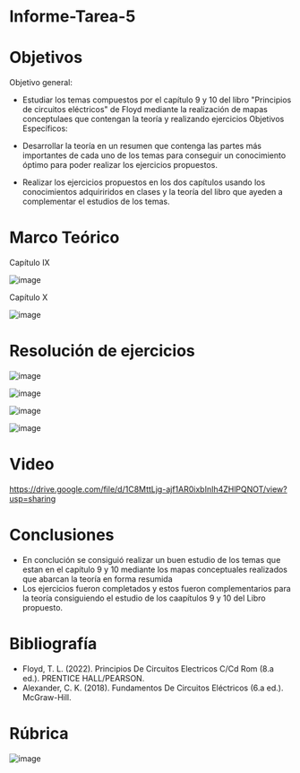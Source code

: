 # Informe-Tarea-5
# Objetivos
Objetivo general:

* Estudiar los temas compuestos por el capítulo 9 y 10 del libro "Principios de circuitos eléctricos" de Floyd mediante la realización de mapas conceptulaes que contengan la teoría y realizando ejercicios
Objetivos Específicos:

* Desarrollar la teoría en un resumen que contenga las partes más importantes de cada uno de los temas para conseguir un conocimiento óptimo para poder realizar los ejercicios propuestos.
* Realizar los ejercicios propuestos en los dos capítulos usando los conocimientos adquiriridos en clases y la teoría del libro que ayeden a complementar el estudios de los temas.

# Marco Teórico

Capítulo IX

![image](https://user-images.githubusercontent.com/105675868/177665845-0649cb9e-840d-4b18-9a71-808fc6de34a4.png)

Capítulo X

![image](https://user-images.githubusercontent.com/105675868/177665912-858941e2-b2b8-4ce7-ae57-3d9872e57dbd.png)

# Resolución de ejercicios

![image](https://user-images.githubusercontent.com/105675868/177666014-001ca661-239e-4a7c-a584-69c89eec44c2.png)

![image](https://user-images.githubusercontent.com/105675868/177666036-508a48cc-1c26-40f8-bbea-4e09c9d48197.png)

![image](https://user-images.githubusercontent.com/105675868/177666065-40be1258-d7f1-4cd9-b7f1-aa6a6115d1b7.png)

![image](https://user-images.githubusercontent.com/105675868/177666109-f2cba869-f5ac-4c28-81fd-bce05f18c1d1.png)

# Video 

https://drive.google.com/file/d/1C8MttLjg-ajf1AR0ixbInIh4ZHlPQNOT/view?usp=sharing

# Conclusiones

* En conclución se consiguió realizar un buen estudio de los temas que estan en el capítulo 9 y 10 mediante los mapas conceptuales realizados que abarcan la teoría en forma resumida
* Los ejercicios fueron completados y estos fueron complementarios para la teoría consiguiendo el estudio de los caapítulos 9 y 10 del Libro propuesto.

# Bibliografía

* Floyd, T. L. (2022). Principios De Circuitos Electricos C/Cd Rom (8.a ed.). PRENTICE HALL/PEARSON.
* Alexander, C. K. (2018). Fundamentos De Circuitos Eléctricos (6.a ed.). McGraw-Hill.

# Rúbrica

![image](https://user-images.githubusercontent.com/105675868/177666292-72c4019b-b099-4bd6-bc16-204db53b509c.png)






